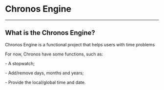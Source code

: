 <h1>Chronos Engine</h1>

------------------------

<h2>What is the Chronos Engine? </h2>

<p>Chronos Engine is a functional project that helps users with time problems</p>
<p>For now, Chronos have some functions, such as: </p>

<p>- A stopwatch; </p>
<p>- Add/remove days, months and years; </p>
<p>- Provide the local/global time and date. </p>
